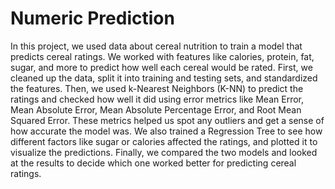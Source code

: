 # Numeric Prediction

In this project, we used data about cereal nutrition to train a model that predicts cereal ratings. 
We worked with features like calories, protein, fat, sugar, and more to predict how well each cereal would be rated. 
First, we cleaned up the data, split it into training and testing sets, and standardized the features. 
Then, we used k-Nearest Neighbors (K-NN) to predict the ratings and checked how well it did using error metrics like Mean Error, Mean Absolute Error, Mean Absolute Percentage Error, and Root Mean Squared Error. 
These metrics helped us spot any outliers and get a sense of how accurate the model was. 
We also trained a Regression Tree to see how different factors like sugar or calories affected the ratings, and plotted it to visualize the predictions. 
Finally, we compared the two models and looked at the results to decide which one worked better for predicting cereal ratings.
